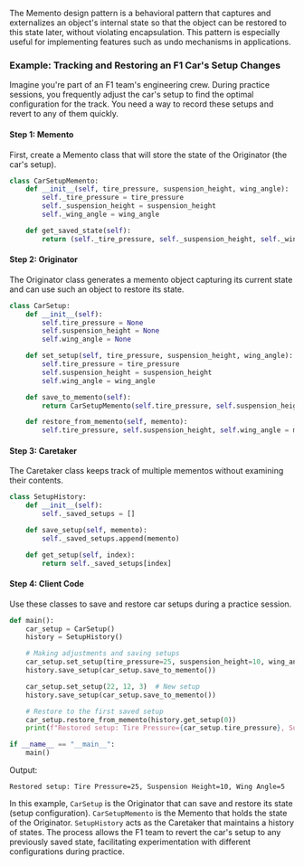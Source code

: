 
The Memento design pattern is a behavioral pattern that captures and externalizes an object's internal state so that the object can be restored to this state later, without violating encapsulation. This pattern is especially useful for implementing features such as undo mechanisms in applications.

### Example: Tracking and Restoring an F1 Car's Setup Changes

Imagine you're part of an F1 team's engineering crew. During practice sessions, you frequently adjust the car's setup to find the optimal configuration for the track. You need a way to record these setups and revert to any of them quickly.

#### Step 1: Memento

First, create a Memento class that will store the state of the Originator (the car's setup).

```python
class CarSetupMemento:
    def __init__(self, tire_pressure, suspension_height, wing_angle):
        self._tire_pressure = tire_pressure
        self._suspension_height = suspension_height
        self._wing_angle = wing_angle

    def get_saved_state(self):
        return (self._tire_pressure, self._suspension_height, self._wing_angle)
```

#### Step 2: Originator

The Originator class generates a memento object capturing its current state and can use such an object to restore its state.

```python
class CarSetup:
    def __init__(self):
        self.tire_pressure = None
        self.suspension_height = None
        self.wing_angle = None

    def set_setup(self, tire_pressure, suspension_height, wing_angle):
        self.tire_pressure = tire_pressure
        self.suspension_height = suspension_height
        self.wing_angle = wing_angle

    def save_to_memento(self):
        return CarSetupMemento(self.tire_pressure, self.suspension_height, self.wing_angle)

    def restore_from_memento(self, memento):
        self.tire_pressure, self.suspension_height, self.wing_angle = memento.get_saved_state()
```

#### Step 3: Caretaker

The Caretaker class keeps track of multiple mementos without examining their contents.

```python
class SetupHistory:
    def __init__(self):
        self._saved_setups = []

    def save_setup(self, memento):
        self._saved_setups.append(memento)

    def get_setup(self, index):
        return self._saved_setups[index]
```

#### Step 4: Client Code

Use these classes to save and restore car setups during a practice session.

```python
def main():
    car_setup = CarSetup()
    history = SetupHistory()

    # Making adjustments and saving setups
    car_setup.set_setup(tire_pressure=25, suspension_height=10, wing_angle=5)
    history.save_setup(car_setup.save_to_memento())

    car_setup.set_setup(22, 12, 3)  # New setup
    history.save_setup(car_setup.save_to_memento())

    # Restore to the first saved setup
    car_setup.restore_from_memento(history.get_setup(0))
    print(f"Restored setup: Tire Pressure={car_setup.tire_pressure}, Suspension Height={car_setup.suspension_height}, Wing Angle={car_setup.wing_angle}")

if __name__ == "__main__":
    main()
```

Output:

```
Restored setup: Tire Pressure=25, Suspension Height=10, Wing Angle=5
```

In this example, `CarSetup` is the Originator that can save and restore its state (setup configuration). `CarSetupMemento` is the Memento that holds the state of the Originator. `SetupHistory` acts as the Caretaker that maintains a history of states. The process allows the F1 team to revert the car's setup to any previously saved state, facilitating experimentation with different configurations during practice.